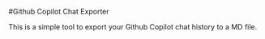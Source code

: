 #Github Copilot Chat Exporter

This is a simple tool to export your Github Copilot chat history to a MD file.
